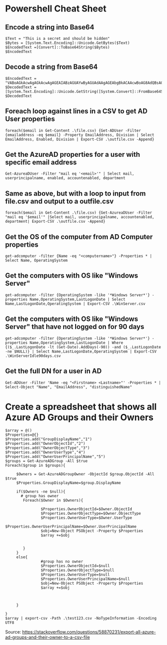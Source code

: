 # Powershell Cheat Sheet
## Encode a string into Base64
```
$Text = "This is a secret and should be hidden"
$Bytes = [System.Text.Encoding]::Unicode.GetBytes($Text)
$EncodedText =[Convert]::ToBase64String($Bytes)
$EncodedText
```

## Decode a string from Base64
```
$EncodedText = "VABoAGkAcwAgAGkAcwAgAGEAIABzAGUAYwByAGUAdAAgAGEAbgBkACAAcwBoAG8AdQBsAGQAIABiAGUAIABoAGkAZABkAGUAbgA="
$DecodedText = [System.Text.Encoding]::Unicode.GetString([System.Convert]::FromBase64String($EncodedText))
$DecodedText
```

## Foreach loop against lines in a CSV to get AD User properties
```
foreach($email in Get-Content .\file.csv) {Get-ADUser -Filter {emailaddress -eq $email} -Property EmailAddress, Division | Select EmailAddress, Enabled, Division | Export-CSV .\outfile.csv -Append}
```

## Get the AzureAD properties for a user with specific email address
```
Get-AzureaDUser -Filter "mail eq '<email>'" | Select mail, userprincipalname, enabled, accountenabled, department
```
## Same as above, but with a loop to input from file.csv and output to a outfile.csv
```
foreach($email in Get-Content .\file.csv) {Get-AzureaDUser -Filter "mail eq '$email'" |Select mail, userprincipalname, accountenabled, department| Export-CSV .\outfile.csv -Append}
```

## Get the OS of the computer from AD Computer properties
```
get-adcomputer -filter {Name -eq "<computername>"} -Properties * | Select Name, OperatingSystem
```

## Get the computers with OS like "Windows Server"
```
get-adcomputer -filter {OperatingSystem -like '*Windows Server*'} -properties Name,OperatingSystem,LastLogonDate | Select Name,LastLogonDate,OperatingSystem | Export-CSV .\WinServer.csv
```

## Get the computers with OS like "Windows Server" that have not logged on for 90 days
```
get-adcomputer -filter {OperatingSystem -like '*Windows Server*'} -properties Name,OperatingSystem,LastLogonDate | Where {($_.LastLogonDate -lt (Get-Date).AddDays(-90)) -and ($_.LastLogonDate -ne $NULL)} | Select Name,LastLogonDate,OperatingSystem | Export-CSV .\WinServerIdle90days.csv
```

## Get the full DN for a user in AD
```
Get-ADUser -Filter 'Name -eq "<Firstname> <Lastname>"' -Properties * | Select-Object "Name", "EmailAddress", "distinguishedName"
```

# Create a spreadsheet that shows all Azure AD Groups and their Owners
```
$array = @()
$Properties=@{}
$Properties.add("GroupDisplayName","1")
$Properties.add("OwnerObjectId","2")
$Properties.add("OwnerObjectType","3")
$Properties.add("OwnerUserType","4")
$Properties.add("OwnerUserPrincipalName","5")
$groups = Get-AzureADGroup -All $true
Foreach($group in $groups){
     
     $Owners = Get-AzureADGroupOwner -ObjectId $group.ObjectId -All $true
     $Properties.GroupDisplayName=$group.DisplayName
            
     if($Owners -ne $null){
       # group has owner
        Foreach($Owner in $Owners){
    
                $Properties.OwnerObjectId=$Owner.ObjectId
                $Properties.OwnerObjectType=$Owner.ObjectType
                $Properties.OwnerUserType=$Owner.UserType
                $Properties.OwnerUserPrincipalName=$Owner.UserPrincipalName
                $obj=New-Object PSObject -Property $Properties
                $array +=$obj 
    
    
        }
     }
     else{
                #group has no owner
                $Properties.OwnerObjectId=$null
                $Properties.OwnerObjectType=$null
                $Properties.OwnerUserType=$null
                $Properties.OwnerUserPrincipalName=$null
                $obj=New-Object PSObject -Property $Properties
                $array +=$obj  
 
 
 
     }

}
$array | export-csv -Path .\test123.csv -NoTypeInformation -Encoding UTF8
```
Source: https://stackoverflow.com/questions/58870231/export-all-azure-ad-groups-and-their-owner-to-a-csv-file
